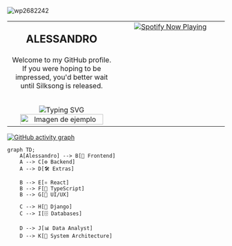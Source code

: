 
![wp2682242](https://github.com/user-attachments/assets/6befbc5e-7ab3-4c6c-8bdd-bb9e41bf6823)

<table align="center" border="0" cellspacing="0" cellpadding="0" width="100%">
  <tr>
    <td align="center" width="50%">
      <p style="font-size:24px;font-weight:bold;">ALESSANDRO</p>
      <p>
        Welcome to my GitHub profile. If you were hoping to be impressed, you'd better wait until Silksong is released.
      </p>
       <br>
      <img src="https://readme-typing-svg.herokuapp.com/?color=FFF&size=30&center=true&vCenter=true&width=1000&lines=MUSIC+LOVER+;COFFEE+LOVER;LOVER+OF+THE+RAIN;TITS+LOVER;SILKSONG+LOVER" alt="Typing SVG" />
      <img src="https://i.pinimg.com/originals/62/ce/05/62ce0513c3d7f63c8769e279aa5f0258.jpg" alt="Imagen de ejemplo" width="90%" />
    </td>
    <td align="center" width="50%" valign="top">
      <a href="https://github.com/kittinan/spotify-github-profile">
        <img src="https://spotify-github-profile.kittinanx.com/api/view?uid=31ofu7wulobydsdrf753xicyozh4&cover_image=true&theme=default&show_offline=false&background_color=121212&interchange=false" alt="Spotify Now Playing" />
      </a>
    </td>
  </tr>
</table>

[![GitHub activity graph](https://github-readme-activity-graph.vercel.app/graph?username=AlessandroMeneses&bg_color=0d1117&color=ffffff&line=00b3ff&point=f9fafa&area=true&hide_border=true&t=20250902)](https://github.com/ashutosh00710/github-readme-activity-graph)

```mermaid
graph TD;
    A[Alessandro] --> B[🎨 Frontend]
    A --> C[⚙️ Backend]
    A --> D[🛠️ Extras]

    B --> E[⚛️ React]
    B --> F[📘 TypeScript]
    B --> G[🎨 UI/UX]

    C --> H[🐍 Django]
    C --> I[🗄️ Databases]

    D --> J[📊 Data Analyst]
    D --> K[🔧 System Architecture]

